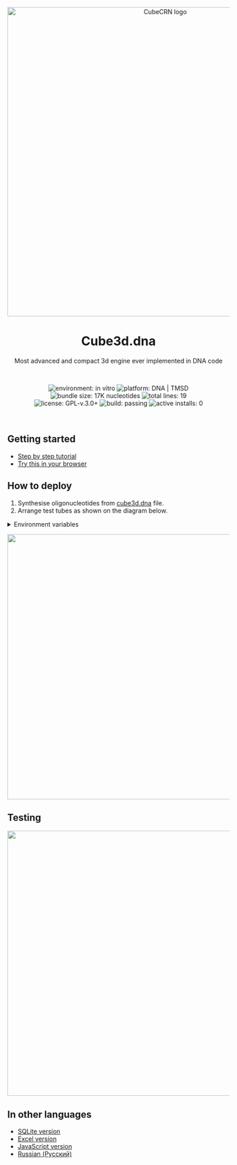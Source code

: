 <p align="center">
  <img src="https://hsto.org/webt/r6/dp/ks/r6dpksrxkvmgumetfjvfjcwn4wy.png" alt="CubeCRN logo" width="700" />
</p>

<h1 align="center">Cube3d.dna</h1>

<p align="center">
Most advanced and compact 3d engine ever implemented in DNA code
</p>
<br>

<p align="center">
  <img alt="environment: in vitro" src="https://img.shields.io/badge/environment-in%20vitro-red"/>
  <img alt="platform: DNA | TMSD" src="https://img.shields.io/badge/platform-DNA%20%7C%20TMSD-white"/>
  <img alt="bundle size: 17K nucleotides" src="https://img.shields.io/badge/bundle%20size-17K%20nucleotides-blue"/>
  <img alt="total lines: 19" src="https://img.shields.io/badge/total%20lines-19-black.svg"/>
  <br>
  <img alt="license: GPL-v.3.0+" src="https://img.shields.io/badge/license-GPL--v.3.0%2B-green.svg"/>
  <img alt="build: passing" src="https://img.shields.io/badge/build-passing-green"/>
  <img alt="active installs: 0" src="https://img.shields.io/badge/active%20installs-0-yellow"/>
</p>
<br />

## Getting started

* [Step by step tutorial](https://observablehq.com/d/45f2227392644567)
* [Try this in your browser](https://observablehq.com/d/5288cbf0a5de42b2#3d-engine)

## How to deploy

1. Synthesise oligonucleotides from [cube3d.dna](./cube3d.dna) file.
2. Arrange test tubes as shown on the diagram below.

<details>
<summary>Environment variables</summary>

```
Q = 0.01
cxtm = 0.606
axp = 0.606
cytm = 0.898
ayp = 0.898
cztm = 1.243
azp = 1.243
mxyzm = 0.3
nx = 0.036 + 0.555 X + 0.147 Y
ny = 0.853 + -0.517 Y
nz = 0.737 + -0.270 X + 0.302 Y
```
</details>


<p align="center">
<img src="https://habrastorage.org/webt/v8/hf/gw/v8hfgw7rpxrhw8owhwxewnalfle.png" width="600"/>
</p>

## Testing

<p align="center">
<img src="https://hsto.org/webt/hv/q_/zy/hvq_zyw6uuwwfpg6umqthctq6tm.png" width="600"/>
</p>

## In other languages

* [SQLite version](https://observablehq.com/@pallada-92/sql-3d-engine)
* [Excel version](https://observablehq.com/@pallada-92/excel-3d-engine-emulator)
* [JavaScript version](https://observablehq.com/d/940d2895b3e9e611)
* [Russian (Русский)](https://habr.com/ru/post/437168/)
